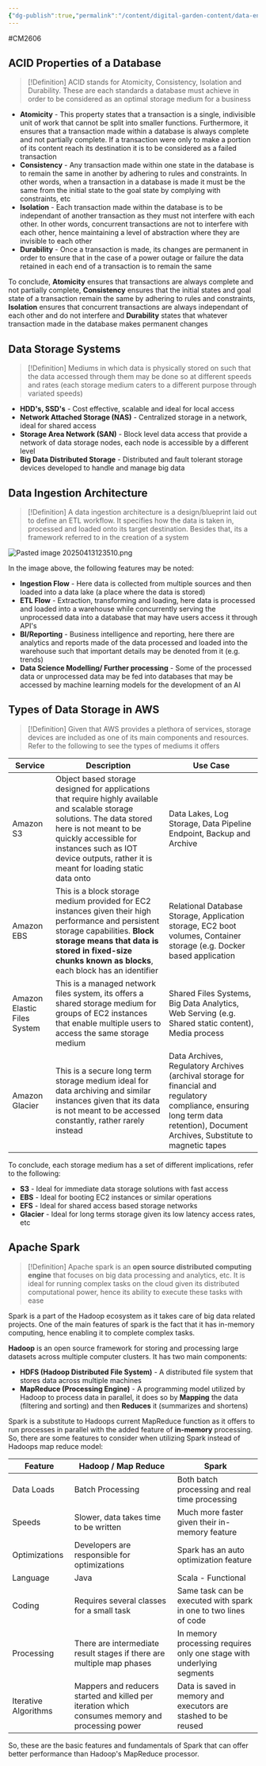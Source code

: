 ```yaml
---
{"dg-publish":true,"permalink":"/content/digital-garden-content/data-engineering-content/exam-prep-final-sem/data-engineering-content/cm-2606-lecture-3-notes/","updated":"2025-04-13T16:48:21.189+05:30"}
---
```


#CM2606 

## ACID Properties of a Database

>[!Definition]
>ACID stands for Atomicity, Consistency, Isolation and Durability. These are each standards a database must achieve in order to be considered as an optimal storage medium for a business

- **Atomicity** - This property states that a transaction is a single, indivisible unit of work that cannot be split into smaller functions. Furthermore, it ensures that a transaction made within a database is always complete and not partially complete. If a transaction were only to make a portion of its content reach its destination it is to be considered as a failed transaction 
- **Consistency** - Any transaction made within one state in the database is to remain the same in another by adhering to rules and constraints. In other words, when a transaction in a database is made it must be the same from the initial state to the goal state by complying with constraints, etc
- **Isolation** - Each transaction made within the database is to be independant of another transaction as they must not interfere with each other. In other words, concurrent transactions are not to interfere with each other, hence maintaining a level of abstraction where they are invisible to each other
- **Durability** - Once a transaction is made, its changes are permanent in order to ensure that in the case of a power outage or failure the data retained in each end of a transaction is to remain the same

To conclude, **Atomicity** ensures that transactions are always complete and not partially complete, **Consistency** ensures that the initial states and goal state of a transaction remain the same by adhering to rules and constraints, **Isolation** ensures that concurrent transactions are always independant of each other and do not interfere and **Durability** states that whatever transaction made in the database makes permanent changes

## Data Storage Systems

>[!Definition]
>Mediums in which data is physically stored on such that the data accessed through them may be done so at different speeds and rates (each storage medium caters to a different purpose through variated speeds)

- **HDD's, SSD's** - Cost effective, scalable and ideal for local access
- **Network Attached Storage (NAS)** - Centralized storage in a network, ideal for shared access
- **Storage Area Network (SAN)** - Block level data access that provide a network of data storage nodes, each node is accessible by a different level
- **Big Data Distributed Storage** - Distributed and fault tolerant storage devices developed to handle and manage big data

## Data Ingestion Architecture 

>[!Definition]
>A data ingestion architecture is a design/blueprint laid out to define an ETL workflow. It specifies how the data is taken in, processed and loaded onto its target destination. Besides that, its a framework referred to in the creation of a system

![Pasted image 20250413123510.png](/img/user/pngs/Pasted%20image%2020250413123510.png)

In the image above, the following features may be noted:

- **Ingestion Flow** - Here data is collected from multiple sources and then loaded into a data lake (a place where the data is stored)
- **ETL Flow** - Extraction, transforming and loading, here data is processed and loaded into a warehouse while concurrently serving the unprocessed data into a database that may have users access it through API's
- **BI/Reporting** - Business intelligence and reporting, here there are analytics and reports made of the data processed and loaded into the warehouse such that important details may be denoted from it (e.g. trends)
- **Data Science Modelling/ Further processing** - Some of the processed data or unprocessed data may be fed into databases that may be accessed by machine learning models for the development of an AI

## Types of Data Storage in AWS

>[!Definition]
>Given that AWS provides a plethora of services, storage devices are included as one of its main components and resources. Refer to the following to see the types of mediums it offers

| Service                     | Description                                                                                                                                                                                                                                                       | Use Case                                                                                                                                                                          |
| --------------------------- | ----------------------------------------------------------------------------------------------------------------------------------------------------------------------------------------------------------------------------------------------------------------- | --------------------------------------------------------------------------------------------------------------------------------------------------------------------------------- |
| Amazon S3                   | Object based storage designed for applications that require highly available and scalable storage solutions. The data stored here is not meant to be quickly accessible for instances such as IOT device outputs, rather it is meant for loading static data onto | Data Lakes, Log Storage, Data Pipeline Endpoint, Backup and Archive                                                                                                               |
| Amazon EBS                  | This is a block storage medium provided for EC2 instances given their high performance and persistent storage capabilities. **Block storage means that data is stored in fixed-size chunks known as blocks**, each block has an identifier                        | Relational Database Storage, Application storage, EC2 boot volumes, Container storage (e.g. Docker based application                                                              |
| Amazon Elastic Files System | This is a managed network files system, its offers a shared storage medium for groups of EC2 instances that enable multiple users to access the same storage medium                                                                                               | Shared Files Systems, Big Data Analytics, Web Serving (e.g. Shared static content), Media process                                                                                 |
| Amazon Glacier              | This is a secure long term storage medium ideal for data archiving and similar instances given that its data is not meant to be accessed constantly, rather rarely instead                                                                                        | Data Archives, Regulatory Archives (archival storage for financial and regulatory compliance, ensuring long term data retention), Document Archives, Substitute to magnetic tapes |
To conclude, each storage medium has a set of different implications, refer to the following:

- **S3** - Ideal for immediate data storage solutions with fast access
- **EBS** - Ideal for booting EC2 instances or similar operations
- **EFS** - Ideal for shared access based storage networks
- **Glacier** - Ideal for long terms storage given its low latency access rates, etc

## Apache Spark

>[!Definition]
>Apache spark is an **open source distributed computing engine** that focuses on big data processing and analytics, etc. It is ideal for running complex tasks on the cloud given its distributed computational power, hence its ability to execute these tasks with ease

Spark is a part of the Hadoop ecosystem as it takes care of big data related projects. One of the main features of spark is the fact that it has in-memory computing, hence enabling it to complete complex tasks. 

**Hadoop** is an open source framework for storing and processing large datasets across multiple computer clusters. It has two main components:

- **HDFS (Hadoop Distributed File System)** - A distributed file system that stores data across multiple machines
- **MapReduce (Processing Engine)** - A programming model utilized by Hadoop to process data in parallel, it does so by **Mapping** the data (filtering and sorting) and then **Reduces** it (summarizes and shortens)

Spark is a substitute to Hadoops current MapReduce function as it offers to run processes in parallel with the added feature of **in-memory** processing. So, there are some features to consider when utilizing Spark instead of Hadoops map reduce model:

| Feature              | Hadoop / Map Reduce                                                                              | Spark                                                                 |
| -------------------- | ------------------------------------------------------------------------------------------------ | --------------------------------------------------------------------- |
| Data Loads           | Batch Processing                                                                                 | Both batch processing and real time processing                        |
| Speeds               | Slower, data takes time to be written                                                            | Much more faster given their in-memory feature                        |
| Optimizations        | Developers are responsible for optimizations                                                     | Spark has an auto optimization feature                                |
| Language             | Java                                                                                             | Scala - Functional                                                    |
| Coding               | Requires several classes for a small task                                                        | Same task can be executed with spark in one to two lines of code      |
| Processing           | There are intermediate result stages if there are multiple map phases                            | In memory processing requires only one stage with underlying segments |
| Iterative Algorithms | Mappers and reducers started and killed per iteration which consumes memory and processing power | Data is saved in memory and executors are stashed to be reused        |

So, these are the basic features and fundamentals of Spark that can offer better performance than Hadoop's MapReduce processor.